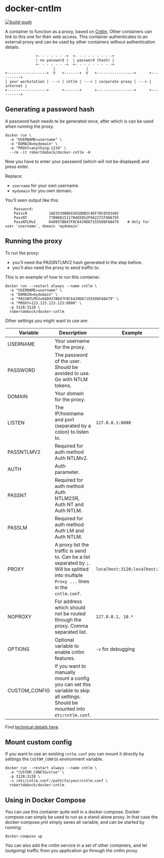 # docker-cntlm

[![build-push](https://github.com/robertdebock/docker-cntlm/actions/workflows/build-push-action.yml/badge.svg)](https://github.com/robertdebock/docker-cntlm/actions/workflows/build-push-action.yml)

A container to function as a proxy, based on [Cntlm](http://cntlm.sourceforge.net). Other containers can link to this one for their web access. This container authenticates to an external proxy and can be used by other containers without authentication details.

```text
              +- - - - - - -+  +- - - - - - - - -+
              | no password |  | password (hash) |
              +- - - - - - -+  +- - - - - - - - -+
                      |              |
+------------------+  V   +-------+  V   +-----------------+      +----------+
| your workstation | ---> | cntlm | ---> | corporate proxy | ---> | internet |
+------------------+      +-------+      +-----------------+      +----------+
```

## Generating a password hash

A password hash needs te be generated once, after which is can be used when running the proxy.

```console
docker run \
  -e "USERNAME=username" \
  -e "DOMAIN=mydomain" \
  -e "PROXY=anything:1234" \
  --rm -it robertdebock/docker-cntlm -H
```

Now you have to enter your password (which will not be displayed) and press enter.

Replace:

- `username` for your own username.
- `mydomain` for you own domain.

You'll seen output like this:

```text
    Password: 
    PassLM          1AD35398BE6565DDB5C4EF70C0593492
    PassNT          77B9081511704EE852F94227CF48A793
    PassNTLMv2      640937B847F8C6439D87155508FA8479    # Only for user 'username', domain 'mydomain'
```

## Running the proxy

To run the proxy:

- you'll need the PASSNTLMV2 hash generated in the step before.
- you'll also need the proxy to send traffic to.

This is an example of how to run this container.

``` console
docker run --restart always --name cntlm \
  -e "USERNAME=username" \
  -e "DOMAIN=mydomain" \
  -e "PASSNTLMV2=640937B847F8C6439D87155508FA8479" \
  -e "PROXY=123.123.123.123:8080" \
  -p 3128:3128 \
  robertdebock/docker-cntlm
```

Other settings you might want to use are:

| Variable      | Description                                                                                                                                | Example                         |
| ------------- | ------------------------------------------------------------------------------------------------------------------------------------------ | ------------------------------- |
| USERNAME      | Your username for the proxy.                                                                                                               |                                 |
| PASSWORD      | The password of the user. Should be avoided to use. Go with NTLM tokens.                                                                   |                                 |
| DOMAIN        | Your domain for the proxy.                                                                                                                 |                                 |
| LISTEN        | The IP/hostname and port (separated by a colon) to listen to.                                                                              | `127.0.0.1:8080`                |
| PASSNTLMV2    | Required for auth method Auth NTLMv2.                                                                                                      |                                 |
| AUTH          | Auth parameter.                                                                                                                            |                                 |
| PASSNT        | Required for auth method Auth NTLM2SR, Auth NT and Auth NTLM.                                                                              |                                 |
| PASSLM        | Required for auth method Auth LM and Auth NTLM.                                                                                            |                                 |
| PROXY         | A proxy list the traffic is send to. Can be a list separated by `;`. Will be splitted into multiple `Proxy ...` lines in the `cntlm.conf`. | `localhost:3128;localhost:3129` |
| NOPROXY       | For address which should not be routed through the proxy. Comma separated list.                                                            | `127.0.0.1, 10.*`               |
| OPTIONS       | Optional variable to enable cntlm features.                                                                                                | `-v` for debugging              |
| CUSTOM_CONFIG | If you want to manually mount a config you can set this variable to skip all settings. Should be mounted into `etc/cntlm.conf`.            |                                 |

Find [technical details here](http://cntlm.sourceforge.net/cntlm_manual.pdf).

## Mount custom config

If you want to use an existing `cntlm.conf` you can mount it directly by settings the `CUSTOM_CONFIG` environment variable.

``` console
docker run --restart always --name cntlm \
  -e "CUSTOM_CONFIG=true" \
  -p 3128:3128 \
  -v /etc/cntlm.conf:/path/to/your/cntlm.conf \
  robertdebock/docker-cntlm
```

## Using in Docker Compose

You can use this container quite well in a docker-compose. Docker compose can simply be used to run as a stand-alone proxy. In that case the docker-compose.yml simply saves all variable, and can be started by running:

```console
docker-compose up
```

You can also add the cntlm service in a set of other containers, and let (outgoing) traffic from you application go through the cntlm proxy.

